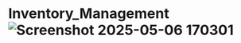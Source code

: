 # Inventory_Management![Screenshot 2025-05-06 170301](https://github.com/user-attachments/assets/e541985f-2714-4ebc-92bb-d95bc4366bc2)
